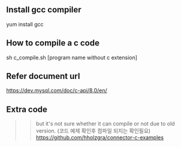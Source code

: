 ## Install gcc compiler
yum install gcc

## How to compile a c code 
sh c_compile.sh [program name without c extension]

## Refer document url
https://dev.mysql.com/doc/c-api/8.0/en/

## Extra code 
>> but it's not sure whether it can compile or not due to old version. (코드 예제 확인후 컴파일 되지는 확인필요)
https://github.com/hholzgra/connector-c-examples
